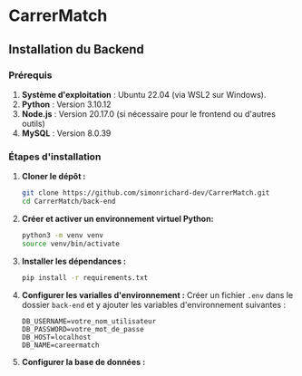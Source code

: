 # CarrerMatch
## Installation du Backend

### Prérequis

1. **Système d'exploitation** : Ubuntu 22.04 (via WSL2 sur Windows).
2. **Python** : Version 3.10.12
3. **Node.js** : Version 20.17.0 (si nécessaire pour le frontend ou d'autres outils)
4. **MySQL** : Version 8.0.39

### Étapes d'installation

1. **Cloner le dépôt :**
   ```bash
   git clone https://github.com/simonrichard-dev/CarrerMatch.git
   cd CarrerMatch/back-end
   ```

2. **Créer et activer un environnement virtuel Python:**
   ```bash
   python3 -m venv venv
   source venv/bin/activate
   ```

3. **Installer les dépendances :**
   ```bash
   pip install -r requirements.txt
   ```
4. **Configurer les varialles d'environnement :**
   Créer un fichier `.env` dans le dossier `back-end` et y ajouter les variables d'environnement suivantes :
   ```env
   DB_USERNAME=votre_nom_utilisateur
   DB_PASSWORD=votre_mot_de_passe
   DB_HOST=localhost
   DB_NAME=careermatch
   
   ```
5. **Configurer la base de données :**